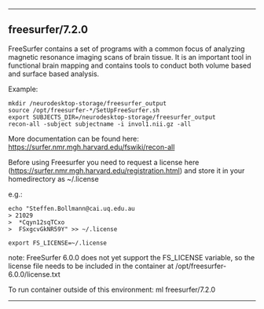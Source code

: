 
----------------------------------
## freesurfer/7.2.0 ##
FreeSurfer contains a set of programs with a common focus of analyzing magnetic resonance imaging scans of brain tissue. It is an important tool in functional brain mapping and contains tools to conduct both volume based and surface based analysis.

Example:
```
mkdir /neurodesktop-storage/freesurfer_output
source /opt/freesurfer-*/SetUpFreeSurfer.sh
export SUBJECTS_DIR=/neurodesktop-storage/freesurfer_output
recon-all -subject subjectname -i invol1.nii.gz -all
```

More documentation can be found here: https://surfer.nmr.mgh.harvard.edu/fswiki/recon-all

Before using Freesurfer you need to request a license here (https://surfer.nmr.mgh.harvard.edu/registration.html) and store it in your homedirectory as ~/.license

e.g.:
```
echo "Steffen.Bollmann@cai.uq.edu.au
> 21029
>  *Cqyn12sqTCxo
>  FSxgcvGkNR59Y" >> ~/.license

export FS_LICENSE=~/.license 
```

note: FreeSurfer 6.0.0 does not yet support the FS_LICENSE variable, so the license file needs to be included in the container at /opt/freesurfer-6.0.0/license.txt

To run container outside of this environment: ml freesurfer/7.2.0

----------------------------------
